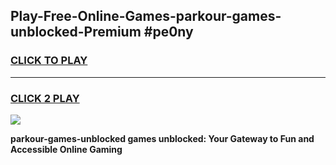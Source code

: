 
## Play-Free-Online-Games-parkour-games-unblocked-Premium #pe0ny
<h3>
<a href="https://premium.freeplayer.one?title=parkour-games-unblocked&ref=8M">CLICK TO PLAY</a></h3>
<hr>

<h3>
<a href="https://premium.freeplayer.one?title=parkour-games-unblocked&ref=8M">CLICK 2 PLAY</a>
  
</h3>

<a href="https://premium.freeplayer.one?title=parkour-games-unblocked&ref=8M"><img src="https://clearcache.store/games.png"></a>


**parkour-games-unblocked games unblocked: Your Gateway to Fun and Accessible Online Gaming**
